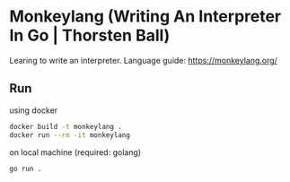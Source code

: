 # Monkeylang (Writing An Interpreter In Go | Thorsten Ball)

Learing to write an interpreter.
Language guide: https://monkeylang.org/

## Run

using docker

```bash
docker build -t monkeylang .
docker run --rm -it monkeylang
```

on local machine (required: golang)

```bash
go run .
```